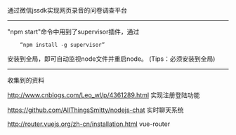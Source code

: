 通过微信jssdk实现网页录音的问卷调查平台


-------------------------------

"npm start"命令中用到了supervisor插件，通过

        “npm install -g supervisor”

安装到全局，即可自动监视node文件并重启node。   (Tips：必须安装到全局)


--------------------------------

收集到的资料

http://www.cnblogs.com/Leo_wl/p/4361289.html  实现注册登陆功能

https://github.com/AllThingsSmitty/nodejs-chat 实时聊天系统

http://router.vuejs.org/zh-cn/installation.html vue-router